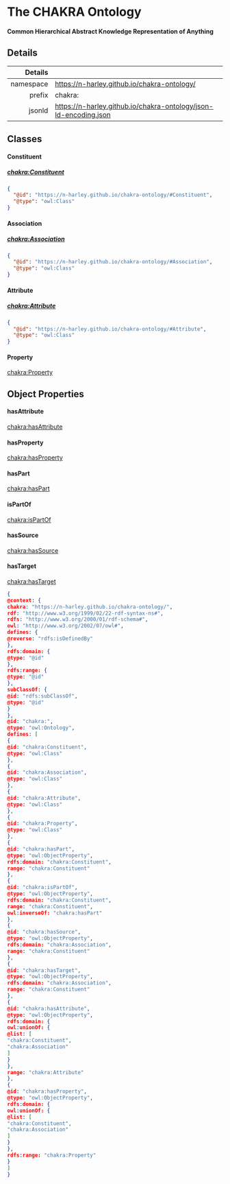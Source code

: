 # The CHAKRA Ontology

#### Common Hierarchical Abstract Knowledge Representation of Anything

## Details
|Details | | 
| ---: | :--- |
| namespace | <https://n-harley.github.io/chakra-ontology/> |
| prefix | chakra: |
| jsonld | <https://n-harley.github.io/chakra-ontology/json-ld-encoding.json> |

## Classes

#### Constituent

##### [chakra:Constituent](https://n-harley.github.io/chakra-ontology/#Constituent)

```json
{
  "@id": "https://n-harley.github.io/chakra-ontology/#Constituent",
  "@type": "owl:Class"
}
```

#### Association

##### [chakra:Association](https://n-harley.github.io/chakra-ontology/#Association)

```json
{
  "@id": "https://n-harley.github.io/chakra-ontology/#Association",
  "@type": "owl:Class"
}
```

#### Attribute

##### [chakra:Attribute](https://n-harley.github.io/chakra-ontology/#Attribute)

```json
{
  "@id": "https://n-harley.github.io/chakra-ontology/#Attribute",
  "@type": "owl:Class"
}
```

#### Property

[chakra:Property](https://n-harley.github.io/chakra-ontology/#Property)

## Object Properties

#### hasAttribute

[chakra:hasAttribute](https://n-harley.github.io/chakra-ontology/#hasAttribute)

#### hasProperty

[chakra:hasProperty](https://n-harley.github.io/chakra-ontology/#hasProperty)

#### hasPart

[chakra:hasPart](https://n-harley.github.io/chakra-ontology/#hasPart)

#### isPartOf

[chakra:isPartOf](https://n-harley.github.io/chakra-ontology/#isPartOf)

#### hasSource

[chakra:hasSource](https://n-harley.github.io/chakra-ontology/#hasSource)

#### hasTarget

[chakra:hasTarget](https://n-harley.github.io/chakra-ontology/#hasTarget)


```json
{
@context: {
chakra: "https://n-harley.github.io/chakra-ontology/",
rdf: "http://www.w3.org/1999/02/22-rdf-syntax-ns#",
rdfs: "http://www.w3.org/2000/01/rdf-schema#",
owl: "http://www.w3.org/2002/07/owl#",
defines: {
@reverse: "rdfs:isDefinedBy"
},
rdfs:domain: {
@type: "@id"
},
rdfs:range: {
@type: "@id"
},
subClassOf: {
@id: "rdfs:subClassOf",
@type: "@id"
}
},
@id: "chakra:",
@type: "owl:Ontology",
defines: [
{
@id: "chakra:Constituent",
@type: "owl:Class"
},
{
@id: "chakra:Association",
@type: "owl:Class"
},
{
@id: "chakra:Attribute",
@type: "owl:Class"
},
{
@id: "chakra:Property",
@type: "owl:Class"
},
{
@id: "chakra:hasPart",
@type: "owl:ObjectProperty",
rdfs:domain: "chakra:Constituent",
range: "chakra:Constituent"
},
{
@id: "chakra:isPartOf",
@type: "owl:ObjectProperty",
rdfs:domain: "chakra:Constituent",
range: "chakra:Constituent",
owl:inverseOf: "chakra:hasPart"
},
{
@id: "chakra:hasSource",
@type: "owl:ObjectProperty",
rdfs:domain: "chakra:Association",
range: "chakra:Constituent"
},
{
@id: "chakra:hasTarget",
@type: "owl:ObjectProperty",
rdfs:domain: "chakra:Association",
range: "chakra:Constituent"
},
{
@id: "chakra:hasAttribute",
@type: "owl:ObjectProperty",
rdfs:domain: {
owl:unionOf: {
@list: [
"chakra:Constituent",
"chakra:Association"
]
}
},
range: "chakra:Attribute"
},
{
@id: "chakra:hasProperty",
@type: "owl:ObjectProperty",
rdfs:domain: {
owl:unionOf: {
@list: [
"chakra:Constituent",
"chakra:Association"
]
}
},
rdfs:range: "chakra:Property"
}
]
}
```



